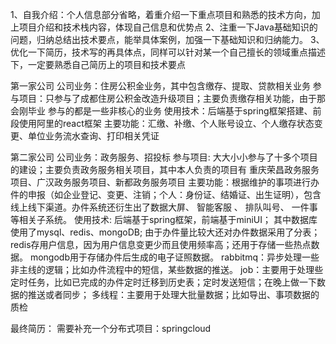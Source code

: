 1、自我介绍：个人信息部分省略，着重介绍一下重点项目和熟悉的技术方向，加上项目介绍和技术栈内容，体现自己信息和优势点
2、注重一下Java基础知识的问题，归纳总结出技术要点，能举具体案例，加强一下基础知识和归纳能力。
3、优化一下简历，技术写的再具体点，同样可以针对某一个自己擅长的领域重点描述下，一定要熟悉自己简历上的项目和技术要点

第一家公司 
公司业务：住房公积金业务，其中包含缴存、提取、贷款相关业务
参与项目：只参与了成都住房公积金改造升级项目；主要负责缴存相关功能，由于那会刚毕业 参与的都是一些非核心的业务
使用技术：后端基于spring框架搭建、前段使用阿里的react框架
主要功能：汇缴、补缴、个人账号设立、个人缴存状态变更、单位业务流水查询、打印相关凭证


第二家公司 
公司业务：政务服务、招投标
参与项目: 大大小小参与了十多个项目的建设；主要负责政务服务相关项目，其中本人负责的项目有 重庆荣昌政务服务项目、广汉政务服务项目、新都政务服务项目
主要功能：根据维护的事项进行办件的申报（如企业登记、变更、注销；个人：身份证、结婚证、出生证明），包含线上线下渠道。办件系统还衍生出了数据大屏、 智能客服 、 排队叫号、 一件事 等相关子系统。
使用技术: 后端基于spring框架，前端基于miniUI； 
        其中数据库使用了mysql、redis、mongoDB; 
        由于办件量比较大还对办件数据采用了分表；
        redis存用户信息，因为用户信息变更少而且使用频率高；还用于存储一些热点数据。
        mongodb用于存储办件后生成的电子证照数据。
        rabbitmq：异步处理一些非主线的逻辑；比如办件流程中的短信，某些数据的推送。
        job：主要用于处理些定时任务，比如已完成的办件定时迁移到历史表；定时发送短信；在晚上做一下数据的推送或者同步；
        多线程：主要用于处理大批量数据；比如导出、事项数据的质检



最终简历： 需要补充一个分布式项目：springcloud